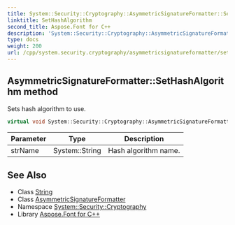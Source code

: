 ```yaml
---
title: System::Security::Cryptography::AsymmetricSignatureFormatter::SetHashAlgorithm method
linktitle: SetHashAlgorithm
second_title: Aspose.Font for C++
description: 'System::Security::Cryptography::AsymmetricSignatureFormatter::SetHashAlgorithm method. Sets hash algorithm to use in C++.'
type: docs
weight: 200
url: /cpp/system.security.cryptography/asymmetricsignatureformatter/sethashalgorithm/
---
```

## AsymmetricSignatureFormatter::SetHashAlgorithm method


Sets hash algorithm to use.

```cpp
virtual void System::Security::Cryptography::AsymmetricSignatureFormatter::SetHashAlgorithm(System::String strName)=0
```


| Parameter | Type | Description |
| --- | --- | --- |
| strName | System::String | Hash algorithm name. |

## See Also

* Class [String](../../../system/string/)
* Class [AsymmetricSignatureFormatter](../)
* Namespace [System::Security::Cryptography](../../)
* Library [Aspose.Font for C++](../../../)
